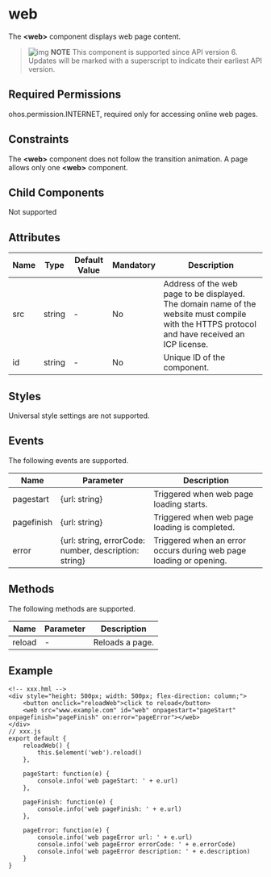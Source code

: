 # web

The **\<web>** component displays web page content.

> ![img](https://gitee.com/openharmony/docs/raw/OpenHarmony-3.1-Release/en/application-dev/public_sys-resources/icon-note.gif) **NOTE** This component is supported since API version 6. Updates will be marked with a superscript to indicate their earliest API version.

## Required Permissions

ohos.permission.INTERNET, required only for accessing online web pages.

## Constraints

The **\<web>** component does not follow the transition animation. A page allows only one **\<web>** component.

## Child Components

Not supported

## Attributes

| Name | Type   | Default Value | Mandatory | Description                                                  |
| ---- | ------ | ------------- | --------- | ------------------------------------------------------------ |
| src  | string | -             | No        | Address of the web page to be displayed. The domain name of the website must compile with the HTTPS protocol and have received an ICP license. |
| id   | string | -             | No        | Unique ID of the component.                                  |

## Styles

Universal style settings are not supported.

## Events

The following events are supported.

| Name       | Parameter                                             | Description                                                  |
| ---------- | ----------------------------------------------------- | ------------------------------------------------------------ |
| pagestart  | {url: string}                                         | Triggered when web page loading starts.                      |
| pagefinish | {url: string}                                         | Triggered when web page loading is completed.                |
| error      | {url: string, errorCode: number, description: string} | Triggered when an error occurs during web page loading or opening. |

## Methods

The following methods are supported.

| Name   | Parameter | Description     |
| ------ | --------- | --------------- |
| reload | -         | Reloads a page. |

## Example

```
<!-- xxx.hml -->
<div style="height: 500px; width: 500px; flex-direction: column;">
    <button onclick="reloadWeb">click to reload</button>
    <web src="www.example.com" id="web" onpagestart="pageStart" onpagefinish="pageFinish" on:error="pageError"></web>
</div>
// xxx.js
export default {
    reloadWeb() {
        this.$element('web').reload()
    },

    pageStart: function(e) {
        console.info('web pageStart: ' + e.url)
    },

    pageFinish: function(e) {
        console.info('web pageFinish: ' + e.url)
    },

    pageError: function(e) {
        console.info('web pageError url: ' + e.url)
        console.info('web pageError errorCode: ' + e.errorCode)
        console.info('web pageError description: ' + e.description)
    }
}
```